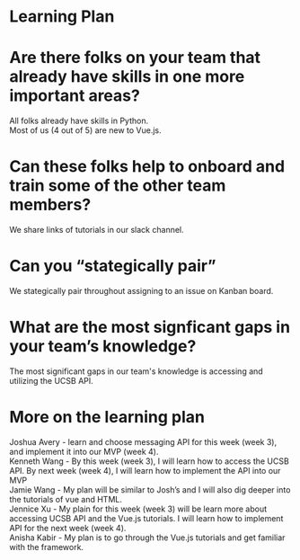 # Learning Plan
# Are there folks on your team that already have skills in one more important areas?
All folks already have skills in Python.\
Most of us (4 out of 5) are new to Vue.js.

# Can these folks help to onboard and train some of the other team members?
We share links of tutorials in our slack channel.

# Can you “stategically pair”
We stategically pair throughout assigning to an issue on Kanban board.

# What are the most signficant gaps in your team’s knowledge?
The most significant gaps in our team's knowledge is accessing and utilizing the UCSB API.

# More on the learning plan
Joshua Avery - learn and choose messaging API for this week (week 3), and implement it into our MVP (week 4).\
Kenneth Wang - By this week (week 3), I will learn how to access the UCSB API. By next week (week 4), I will learn how to implement the API into our MVP\
Jamie Wang - My plan will be similar to Josh’s and I will also dig deeper into the tutorials of vue and HTML.\
Jennice Xu - My plain for this week (week 3) will be learn more about accessing UCSB API and the Vue.js tutorials. I will learn how to implement API for the next week (week 4).\
Anisha Kabir - My plan is to go through the Vue.js tutorials and get familiar with the framework.
